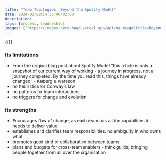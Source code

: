```yaml
---
title: "Team Topologies: Beyond the Spotify Model"
date: 2024-02-02T14:36:46+02:00
description: 
tags: [process, leadership]
images: ['https://images-here-hugo.vercel.app/api/og-image?title=Beyond+Spotify+Model']
---
```


{{<youtube lj71GcOnIW8>}}

### Its limitations

- From the original blog post about Spotify Model “this article is only a snapshot of our current way of working - a journey in progress, not a journey completed. By the time you read this, things have already changed” - Kniberg & Ivarsson
- no heuristics for Conway’s law
- no patterns for team interactions
- no triggers for change and evolution

### its strengths

- Encourages flow of change, as each team has all the capabilities it needs to deliver value
- establishes and clarifies team responsibilities. no ambiguity in who owns what
- promotes good kind of collaboration between teams
- plans and budgets for cross-team enablers - think guilds; bringing people together from all over the organisation

